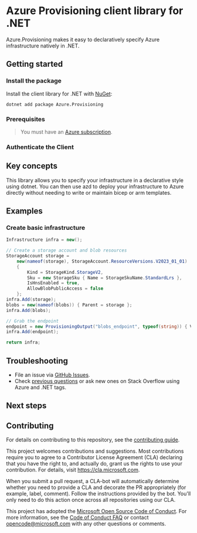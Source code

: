 # Azure Provisioning client library for .NET

Azure.Provisioning makes it easy to declaratively specify Azure infrastructure natively in .NET.

## Getting started

### Install the package

Install the client library for .NET with [NuGet](https://www.nuget.org/ ):

```dotnetcli
dotnet add package Azure.Provisioning
```

### Prerequisites

> You must have an [Azure subscription](https://azure.microsoft.com/free/dotnet/).

### Authenticate the Client

## Key concepts

This library allows you to specify your infrastructure in a declarative style using dotnet.  You can then use azd to deploy your infrastructure to Azure directly without needing to write or maintain bicep or arm templates.

## Examples

### Create basic infrastructure

```C# Snippet:ProvisioningBasic
Infrastructure infra = new();

// Create a storage account and blob resources
StorageAccount storage =
    new(nameof(storage), StorageAccount.ResourceVersions.V2023_01_01)
    {
        Kind = StorageKind.StorageV2,
        Sku = new StorageSku { Name = StorageSkuName.StandardLrs },
        IsHnsEnabled = true,
        AllowBlobPublicAccess = false
    };
infra.Add(storage);
blobs = new(nameof(blobs)) { Parent = storage };
infra.Add(blobs);

// Grab the endpoint
endpoint = new ProvisioningOutput("blobs_endpoint", typeof(string)) { Value = storage.PrimaryEndpoints.BlobUri };
infra.Add(endpoint);

return infra;
```

## Troubleshooting

-   File an issue via [GitHub Issues](https://github.com/Azure/azure-sdk-for-net/issues).
-   Check [previous questions](https://stackoverflow.com/questions/tagged/azure+.net) or ask new ones on Stack Overflow using Azure and .NET tags.

## Next steps

## Contributing

For details on contributing to this repository, see the [contributing
guide][cg].

This project welcomes contributions and suggestions. Most contributions
require you to agree to a Contributor License Agreement (CLA) declaring
that you have the right to, and actually do, grant us the rights to use
your contribution. For details, visit <https://cla.microsoft.com>.

When you submit a pull request, a CLA-bot will automatically determine
whether you need to provide a CLA and decorate the PR appropriately
(for example, label, comment). Follow the instructions provided by the
bot. You'll only need to do this action once across all repositories
using our CLA.

This project has adopted the [Microsoft Open Source Code of Conduct][coc]. For
more information, see the [Code of Conduct FAQ][coc_faq] or contact
<opencode@microsoft.com> with any other questions or comments.

<!-- LINKS -->
[cg]: https://github.com/Azure/azure-sdk-for-net/blob/main/sdk/resourcemanager/Azure.ResourceManager/docs/CONTRIBUTING.md
[coc]: https://opensource.microsoft.com/codeofconduct/
[coc_faq]: https://opensource.microsoft.com/codeofconduct/faq/

